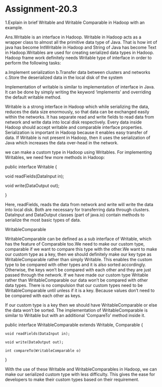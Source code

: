 # Assignment-20.3

1.Explain in brief Writable and Writable Comparable in Hadoop with an example.

Ans.Writable is an interface in Hadoop. Writable in Hadoop acts as a wrapper class to almost all the primitive data type of Java. That is how int of java has become IntWritable in Hadoop and String of Java has become Text in Hadoop.Writables are used for creating serialized data types in Hadoop.
Hadoop frame work definitely needs Writable type of interface in order to perform the following tasks:

a.Implement serialization
b.Transfer data between clusters and networks
c.Store the deserialized data in the local disk of the system

Implementation of writable is similar to implementation of interface in Java. It can be done by simply writing the keyword ‘implements’ and overriding the default writable method.

Writable is a strong interface in Hadoop which while serializing the data, reduces the data size enormously, so that data can be exchanged easily within the networks. It has separate read and write fields to read data from network and write data into local disk respectively. Every data inside Hadoop should accept writable and comparable interface properties.
Serialization is important in Hadoop because it enables easy transfer of data. If Writable is not present in Hadoop, then it uses the serialization of Java which increases the data over-head in the network.

we can make a custom type in Hadoop using Writables.
For implementing Writables, we need few more methods in Hadoop:

public interface Writable {
 
void readFields(DataInput in);
 
void write(DataOutput out);
 
}

Here, readFields, reads the data from network and write will write the data into local disk. Both are necessary for transferring data through clusters. DataInput and DataOutput classes (part of java.io) contain methods to serialize the most basic types of data.

WritableComparable

WritableComparable can be defined as a sub interface of Writable, which has the feature of Comparable too.We need to make our custom type, comparable if we want to compare this type with the other.We want to make our custom type as a key, then we should definitely make our key type as WritableComparable rather than simply Writable. This enables the custom type to be compared with other types and it is also sorted accordingly. Otherwise, the keys won’t be compared with each other and they are just passed through the network.
If we have made our custom type Writable rather than WritableComparable our data won’t be compared with other data types. There is no compulsion that our custom types need to be WritableComparable until unless if it is a key. Because values don’t need to be compared with each other as keys.

If our custom type is a key then we should have WritableComparable or else the data won’t be sorted.
The implementation of WritableComparable is similar to Writable but with an additional ‘CompareTo’ method inside it.

public interface WritableComparable extends Writable, Comparable
{

    void readFields(DataInput in);
    
    void write(DataOutput out);
    
    int compareTo(WritableComparable o)
    
}

With the use of these Writable and WritableComparables in Hadoop, we can make our serialized custom type with less difficulty. This gives the ease for developers to make their custom types based on their requirement.
